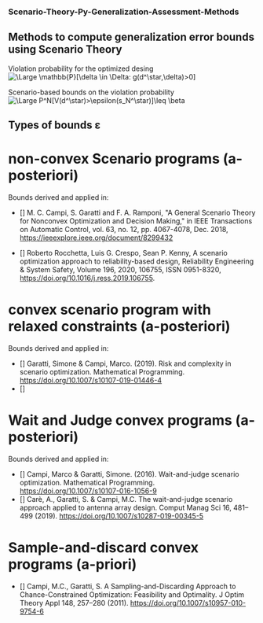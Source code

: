 ### Scenario-Theory-Py-Generalization-Assessment-Methods
## Methods to compute generalization error bounds using Scenario Theory

Violation probability for the optimized desing 
<img src="https://latex.codecogs.com/svg.latex?\Large&space; V(d^\star)=P[\delta \in \Delta: g(d^*,\delta)>0]" title="\Large \mathbb{P}[\delta \in \Delta: g(d^\star,\delta)>0]" />

Scenario-based bounds on the violation probability 
<img src="https://latex.codecogs.com/svg.latex?\Large&space; P^N[V(d^\star)>\epsilon(s_N^*)]\leq \beta" title="\Large P^N[V(d^\star)>\epsilon(s_N^\star)]\leq \beta" />


## Types of bounds ε

# non-convex Scenario programs  (a-posteriori)
Bounds derived and applied in:
  - [] M. C. Campi, S. Garatti and F. A. Ramponi, "A General Scenario Theory for Nonconvex Optimization and Decision Making," in IEEE   Transactions on Automatic Control, vol. 63, no. 12, pp. 4067-4078, Dec. 2018, https://ieeexplore.ieee.org/document/8299432
  
  - [] Roberto Rocchetta, Luis G. Crespo, Sean P. Kenny, A scenario optimization approach to reliability-based design,
     Reliability Engineering & System Safety, Volume 196, 2020, 106755, ISSN 0951-8320, https://doi.org/10.1016/j.ress.2019.106755.

# convex scenario program with relaxed constraints (a-posteriori)
Bounds derived and applied in:
 -  [] Garatti, Simone & Campi, Marco. (2019). Risk and complexity in scenario optimization. 
        Mathematical Programming. https://doi.org/10.1007/s10107-019-01446-4
 -  []

# Wait and Judge convex programs (a-posteriori)
Bounds derived and applied in:
 - [] Campi, Marco & Garatti, Simone. (2016). Wait-and-judge scenario optimization. 
      Mathematical Programming. https://doi.org/10.1007/s10107-016-1056-9
 - [] Carè, A., Garatti, S. & Campi, M.C. The wait-and-judge scenario approach applied to antenna array design. Comput Manag Sci 16, 481–499 (2019). https://doi.org/10.1007/s10287-019-00345-5

# Sample-and-discard convex programs (a-priori)
 - [] Campi, M.C., Garatti, S. A Sampling-and-Discarding Approach to Chance-Constrained Optimization: Feasibility and Optimality. J Optim Theory Appl 148, 257–280 (2011). https://doi.org/10.1007/s10957-010-9754-6
